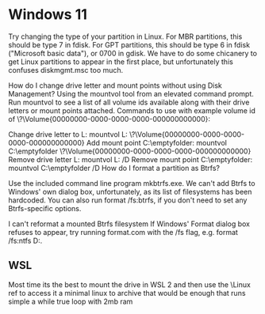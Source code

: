 # Windows 11
Try changing the type of your partition in Linux. For MBR partitions, this should be type 7 in fdisk. For GPT partitions, this should be type 6 in fdisk ("Microsoft basic data"), or 0700 in gdisk. We have to do some chicanery to get Linux partitions to appear in the first place, but unfortunately this confuses diskmgmt.msc too much.

How do I change drive letter and mount points without using Disk Management? 
Using the mountvol tool from an elevated command prompt. 
Run mountvol to see a list of all volume ids available along with their drive letters or mount points attached. 
Commands to use with example volume id of \\?\Volume{00000000-0000-0000-0000-000000000000}:

Change drive letter to L: mountvol L: \\?\Volume{00000000-0000-0000-0000-000000000000}
Add mount point C:\emptyfolder: mountvol C:\emptyfolder \\?\Volume{00000000-0000-0000-0000-000000000000}
Remove drive letter L: mountvol L: /D
Remove mount point C:\emptyfolder: mountvol C:\emptyfolder /D
How do I format a partition as Btrfs?

Use the included command line program mkbtrfs.exe. We can't add Btrfs to Windows' own dialog box, unfortunately, as its list of filesystems has been hardcoded. You can also run format /fs:btrfs, if you don't need to set any Btrfs-specific options.

I can't reformat a mounted Btrfs filesystem
If Windows' Format dialog box refuses to appear, try running format.com with the /fs flag, e.g. format /fs:ntfs D:.


## WSL
Most time its the best to mount the drive in WSL 2 and then use the \\Linux ref to access it a minimal linux to archive that would be enough that runs simple a while true loop with 2mb ram
